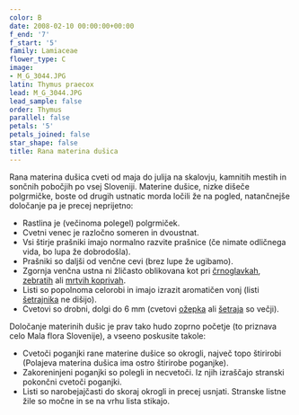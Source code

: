 ```yaml
---
color: B
date: 2008-02-10 00:00:00+00:00
f_end: '7'
f_start: '5'
family: Lamiaceae
flower_type: C
image:
- M_G_3044.JPG
latin: Thymus praecox
lead: M_G_3044.JPG
lead_sample: false
order: Thymus
parallel: false
petals: '5'
petals_joined: false
star_shape: false
title: Rana materina dušica
---
```

Rana materina dušica cveti od maja do julija na skalovju, kamnitih mestih in sončnih pobočjih po vsej Sloveniji. Materine dušice, nizke dišeče polgrmičke, boste od drugih ustnatic morda ločili že na pogled, natančnejše določanje pa je precej neprijetno:

-   Rastlina je (večinoma polegel) polgrmiček.
-   Cvetni venec je razločno someren in dvoustnat.
-   Vsi štirje prašniki imajo normalno razvite prašnice (če nimate odličnega vida, bo lupa že dobrodošla).
-   Prašniki so daljši od venčne cevi (brez lupe že ugibamo).
-   Zgornja venčna ustna ni žličasto oblikovana kot pri [črnoglavkah](../prunellalaciniata/), [zebratih](../galeopsisspeciosa/) ali [mrtvih koprivah](../lamiummaculatum/).
-   Listi so popolnoma celorobi in imajo izrazit aromatičen vonj (listi [šetrajnika](../acinosalpinus/) ne dišijo).
-   Cvetovi so drobni, dolgi do 6 mm (cvetovi [ožepka](../hyssopusofficinalis/) ali [šetraja](../saturejamontana/) so večji).

Določanje materinih dušic je prav tako hudo zoprno početje (to priznava celo Mala flora Slovenije), a vseeno poskusite takole:

-   Cvetoči poganjki rane materine dušice so okrogli, največ topo štirirobi (Polajeva materina dušica ima ostro štirirobe poganjke).
-   Zakoreninjeni poganjki so polegli in necvetoči. Iz njih izraščajo stranski pokončni cvetoči poganjki.
-   Listi so narobejajčasti do skoraj okrogli in precej usnjati. Stranske listne žile so močne in se na vrhu lista stikajo.
